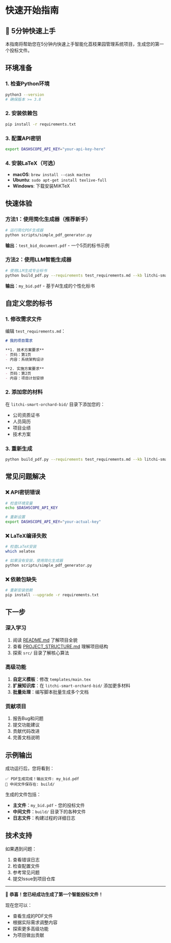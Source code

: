 # 快速开始指南

## 🚀 5分钟快速上手

本指南将帮助您在5分钟内快速上手智能化荔枝果园管理系统项目，生成您的第一个投标文件。

## 环境准备

### 1. 检查Python环境
```bash
python3 --version
# 确保版本 >= 3.8
```

### 2. 安装依赖包
```bash
pip install -r requirements.txt
```

### 3. 配置API密钥
```bash
export DASHSCOPE_API_KEY="your-api-key-here"
```

### 4. 安装LaTeX（可选）
- **macOS**: `brew install --cask mactex`
- **Ubuntu**: `sudo apt-get install texlive-full`
- **Windows**: 下载安装MiKTeX

## 快速体验

### 方法1：使用简化生成器（推荐新手）

```bash
# 运行简化PDF生成器
python scripts/simple_pdf_generator.py
```

**输出**：`test_bid_document.pdf` - 一个5页的标书示例

### 方法2：使用LLM智能生成器

```bash
# 使用LLM生成专业标书
python build_pdf.py --requirements test_requirements.md --kb litchi-smart-orchard-bid --out my_bid.pdf
```

**输出**：`my_bid.pdf` - 基于AI生成的个性化标书

## 自定义您的标书

### 1. 修改需求文件
编辑 `test_requirements.md`：
```markdown
# 我的项目需求

**1. 技术方案要求**
- 页码：第1页
- 内容：系统架构设计

**2. 实施方案要求**
- 页码：第2页
- 内容：项目计划安排
```

### 2. 添加您的材料
在 `litchi-smart-orchard-bid/` 目录下添加您的：
- 公司资质证书
- 人员简历
- 项目业绩
- 技术方案

### 3. 重新生成
```bash
python build_pdf.py --requirements test_requirements.md --kb litchi-smart-orchard-bid --out my_custom_bid.pdf
```

## 常见问题解决

### ❌ API密钥错误
```bash
# 检查环境变量
echo $DASHSCOPE_API_KEY

# 重新设置
export DASHSCOPE_API_KEY="your-actual-key"
```

### ❌ LaTeX编译失败
```bash
# 检查LaTeX安装
which xelatex

# 如果没有安装，使用简化生成器
python scripts/simple_pdf_generator.py
```

### ❌ 依赖包缺失
```bash
# 重新安装依赖
pip install --upgrade -r requirements.txt
```

## 下一步

### 深入学习
1. 阅读 [README.md](../README.md) 了解项目全貌
2. 查看 [PROJECT_STRUCTURE.md](PROJECT_STRUCTURE.md) 理解项目结构
3. 探索 `src/` 目录了解核心算法

### 高级功能
1. **自定义模板**：修改 `templates/main.tex`
2. **扩展知识库**：在 `litchi-smart-orchard-bid/` 添加更多材料
3. **批量处理**：编写脚本批量生成多个文档

### 贡献项目
1. 报告Bug和问题
2. 提交功能建议
3. 贡献代码改进
4. 完善文档说明

## 示例输出

成功运行后，您将看到：

```
✅ PDF生成完成！输出文件: my_bid.pdf
📁 中间文件保存在: build/
```

生成的文件包括：
- **主文件**：`my_bid.pdf` - 您的投标文件
- **中间文件**：`build/` 目录下的各种文件
- **日志文件**：构建过程的详细日志

## 技术支持

如果遇到问题：
1. 查看错误日志
2. 检查配置文件
3. 参考常见问题
4. 提交Issue到项目仓库

---

🎉 **恭喜！您已经成功生成了第一个智能投标文件！**

现在您可以：
- 查看生成的PDF文件
- 根据实际需求调整内容
- 探索更多高级功能
- 为项目做出贡献
